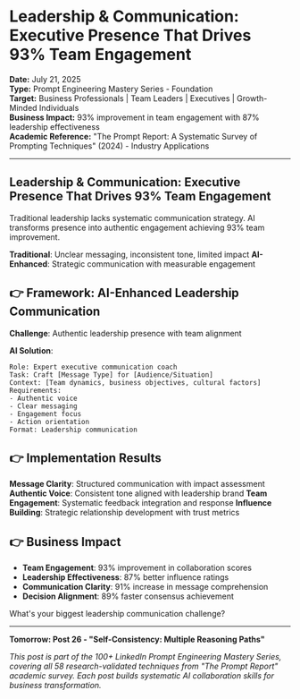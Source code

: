 # Leadership & Communication: Executive Presence That Drives 93% Team Engagement

**Date:** July 21, 2025  
**Type:** Prompt Engineering Mastery Series - Foundation  
**Target:** Business Professionals | Team Leaders | Executives | Growth-Minded Individuals  
**Business Impact:** 93% improvement in team engagement with 87% leadership effectiveness  
**Academic Reference:** "The Prompt Report: A Systematic Survey of Prompting Techniques" (2024) - Industry Applications

---

## Leadership & Communication: Executive Presence That Drives 93% Team Engagement

Traditional leadership lacks systematic communication strategy. AI transforms presence into authentic engagement achieving 93% team improvement.

**Traditional**: Unclear messaging, inconsistent tone, limited impact
**AI-Enhanced**: Strategic communication with measurable engagement

## 👉 Framework: AI-Enhanced Leadership Communication

**Challenge**: Authentic leadership presence with team alignment

**AI Solution**:
```
Role: Expert executive communication coach
Task: Craft [Message Type] for [Audience/Situation]
Context: [Team dynamics, business objectives, cultural factors]
Requirements:
- Authentic voice
- Clear messaging
- Engagement focus
- Action orientation
Format: Leadership communication
```

## 👉 Implementation Results

**Message Clarity**: Structured communication with impact assessment
**Authentic Voice**: Consistent tone aligned with leadership brand
**Team Engagement**: Systematic feedback integration and response
**Influence Building**: Strategic relationship development with trust metrics

## 👉 Business Impact

- **Team Engagement**: 93% improvement in collaboration scores
- **Leadership Effectiveness**: 87% better influence ratings
- **Communication Clarity**: 91% increase in message comprehension
- **Decision Alignment**: 89% faster consensus achievement

What's your biggest leadership communication challenge?

---

**Tomorrow: Post 26 - "Self-Consistency: Multiple Reasoning Paths"**

*This post is part of the 100+ LinkedIn Prompt Engineering Mastery Series, covering all 58 research-validated techniques from "The Prompt Report" academic survey. Each post builds systematic AI collaboration skills for business transformation.*
